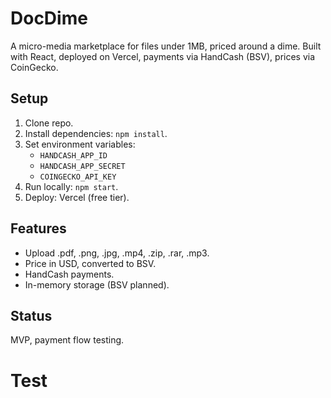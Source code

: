 # DocDime

A micro-media marketplace for files under 1MB, priced around a dime. Built with React, deployed on Vercel, payments via HandCash (BSV), prices via CoinGecko.

## Setup

1. Clone repo.
2. Install dependencies: `npm install`.
3. Set environment variables:
   - `HANDCASH_APP_ID`
   - `HANDCASH_APP_SECRET`
   - `COINGECKO_API_KEY`
4. Run locally: `npm start`.
5. Deploy: Vercel (free tier).

## Features

- Upload .pdf, .png, .jpg, .mp4, .zip, .rar, .mp3.
- Price in USD, converted to BSV.
- HandCash payments.
- In-memory storage (BSV planned).

## Status

MVP, payment flow testing.
# Test
